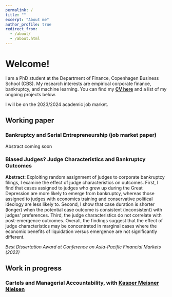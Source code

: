 ```yaml
---
permalink: /
title: ""
excerpt: "About me"
author_profile: true
redirect_from: 
  - /about/
  - /about.html
---
```


# Welcome!

I am a PhD student at the Department of Finance, Copenhagen Business School (CBS). My research interests are empirical corporate finance, bankruptcy, and machine learning. You can find my [**CV here**](https://d0nghyunkang.github.io/files/CV_DonghyunKang.pdf) and a list of my ongoing projects below.

I will be on the 2023/2024 academic job market.  
<!--- 
My first name is pronounced similar to `DOE/DOH-ng hee-uhn` [(with sound)](https://forvo.com/word/donghyun/). 
--->


## Working paper

### Bankruptcy and Serial Entrepreneurship (job market paper)
Abstract coming soon


### Biased Judges? Judge Characteristics and Bankruptcy Outcomes 
**Abstract**:
    Exploiting random assignment of judges to corporate bankruptcy filings, I examine the effect of judge characteristics on outcomes. First, I find that cases assigned to judges who grew up during the Great Depression are more likely to emerge from bankruptcy, whereas those assigned to judges with economics training and conservative political ideology are less likely to. Second, I show that case duration is shorter (longer) when the potential case outcome is consistent (inconsistent) with judges' preferences. Third, the judge characteristics do not correlate with post-emergence outcomes. Overall, the findings suggest that the effect of judge characteristics may be concentrated in marginal cases where the economic benefits of liquidation versus emergence are not significantly different. 

_Best Dissertation Award at Conference on Asia-Pacific Financial Markets (2022)_

## Work in progress
### Cartels and Managerial Accountability, with [Kasper Meisner Nielsen](http://www.kaspermeisnernielsen.com/)
